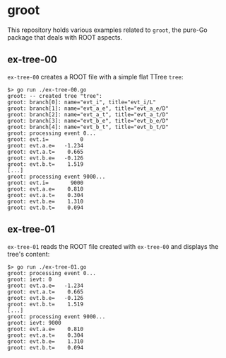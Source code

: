 # groot

This repository holds various examples related to `groot`, the pure-Go package that deals with ROOT aspects.

## ex-tree-00

`ex-tree-00` creates a ROOT file with a simple flat TTree `tree`:

```
$> go run ./ex-tree-00.go
groot: -- created tree "tree":
groot: branch[0]: name="evt_i", title="evt_i/L"
groot: branch[1]: name="evt_a_e", title="evt_a_e/D"
groot: branch[2]: name="evt_a_t", title="evt_a_t/D"
groot: branch[3]: name="evt_b_e", title="evt_b_e/D"
groot: branch[4]: name="evt_b_t", title="evt_b_t/D"
groot: processing event 0...
groot: evt.i=          0
groot: evt.a.e=   -1.234
groot: evt.a.t=    0.665
groot: evt.b.e=   -0.126
groot: evt.b.t=    1.519
[...]
groot: processing event 9000...
groot: evt.i=       9000
groot: evt.a.e=    0.810
groot: evt.a.t=    0.304
groot: evt.b.e=    1.310
groot: evt.b.t=    0.094
```

## ex-tree-01

`ex-tree-01` reads the ROOT file created with `ex-tree-00` and displays the tree's content:

```
$> go run ./ex-tree-01.go
groot: processing event 0...
groot: ievt: 0
groot: evt.a.e=   -1.234
groot: evt.a.t=    0.665
groot: evt.b.e=   -0.126
groot: evt.b.t=    1.519
[...]
groot: processing event 9000...
groot: ievt: 9000
groot: evt.a.e=    0.810
groot: evt.a.t=    0.304
groot: evt.b.e=    1.310
groot: evt.b.t=    0.094
```
